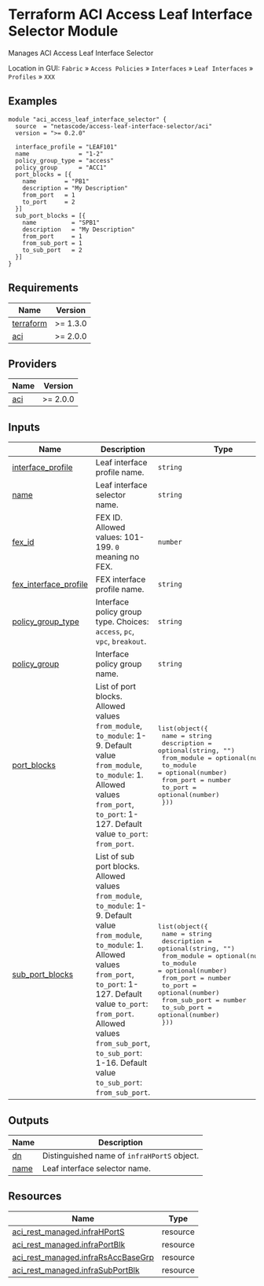 <!-- BEGIN_TF_DOCS -->
# Terraform ACI Access Leaf Interface Selector Module

Manages ACI Access Leaf Interface Selector

Location in GUI:
`Fabric` » `Access Policies` » `Interfaces` » `Leaf Interfaces` » `Profiles` » `XXX`

## Examples

```hcl
module "aci_access_leaf_interface_selector" {
  source  = "netascode/access-leaf-interface-selector/aci"
  version = ">= 0.2.0"

  interface_profile = "LEAF101"
  name              = "1-2"
  policy_group_type = "access"
  policy_group      = "ACC1"
  port_blocks = [{
    name        = "PB1"
    description = "My Description"
    from_port   = 1
    to_port     = 2
  }]
  sub_port_blocks = [{
    name          = "SPB1"
    description   = "My Description"
    from_port     = 1
    from_sub_port = 1
    to_sub_port   = 2
  }]
}
```

## Requirements

| Name | Version |
|------|---------|
| <a name="requirement_terraform"></a> [terraform](#requirement\_terraform) | >= 1.3.0 |
| <a name="requirement_aci"></a> [aci](#requirement\_aci) | >= 2.0.0 |

## Providers

| Name | Version |
|------|---------|
| <a name="provider_aci"></a> [aci](#provider\_aci) | >= 2.0.0 |

## Inputs

| Name | Description | Type | Default | Required |
|------|-------------|------|---------|:--------:|
| <a name="input_interface_profile"></a> [interface\_profile](#input\_interface\_profile) | Leaf interface profile name. | `string` | n/a | yes |
| <a name="input_name"></a> [name](#input\_name) | Leaf interface selector name. | `string` | n/a | yes |
| <a name="input_fex_id"></a> [fex\_id](#input\_fex\_id) | FEX ID. Allowed values: 101-199. `0` meaning no FEX. | `number` | `0` | no |
| <a name="input_fex_interface_profile"></a> [fex\_interface\_profile](#input\_fex\_interface\_profile) | FEX interface profile name. | `string` | `""` | no |
| <a name="input_policy_group_type"></a> [policy\_group\_type](#input\_policy\_group\_type) | Interface policy group type. Choices: `access`, `pc`, `vpc`, `breakout`. | `string` | `"access"` | no |
| <a name="input_policy_group"></a> [policy\_group](#input\_policy\_group) | Interface policy group name. | `string` | `""` | no |
| <a name="input_port_blocks"></a> [port\_blocks](#input\_port\_blocks) | List of port blocks. Allowed values `from_module`, `to_module`: 1-9. Default value `from_module`, `to_module`: 1. Allowed values `from_port`, `to_port`: 1-127. Default value `to_port`: `from_port`. | <pre>list(object({<br>    name        = string<br>    description = optional(string, "")<br>    from_module = optional(number, 1)<br>    to_module   = optional(number)<br>    from_port   = number<br>    to_port     = optional(number)<br>  }))</pre> | `[]` | no |
| <a name="input_sub_port_blocks"></a> [sub\_port\_blocks](#input\_sub\_port\_blocks) | List of sub port blocks. Allowed values `from_module`, `to_module`: 1-9. Default value `from_module`, `to_module`: 1. Allowed values `from_port`, `to_port`: 1-127. Default value `to_port`: `from_port`. Allowed values `from_sub_port`, `to_sub_port`: 1-16. Default value `to_sub_port`: `from_sub_port`. | <pre>list(object({<br>    name          = string<br>    description   = optional(string, "")<br>    from_module   = optional(number, 1)<br>    to_module     = optional(number)<br>    from_port     = number<br>    to_port       = optional(number)<br>    from_sub_port = number<br>    to_sub_port   = optional(number)<br>  }))</pre> | `[]` | no |

## Outputs

| Name | Description |
|------|-------------|
| <a name="output_dn"></a> [dn](#output\_dn) | Distinguished name of `infraHPortS` object. |
| <a name="output_name"></a> [name](#output\_name) | Leaf interface selector name. |

## Resources

| Name | Type |
|------|------|
| [aci_rest_managed.infraHPortS](https://registry.terraform.io/providers/CiscoDevNet/aci/latest/docs/resources/rest_managed) | resource |
| [aci_rest_managed.infraPortBlk](https://registry.terraform.io/providers/CiscoDevNet/aci/latest/docs/resources/rest_managed) | resource |
| [aci_rest_managed.infraRsAccBaseGrp](https://registry.terraform.io/providers/CiscoDevNet/aci/latest/docs/resources/rest_managed) | resource |
| [aci_rest_managed.infraSubPortBlk](https://registry.terraform.io/providers/CiscoDevNet/aci/latest/docs/resources/rest_managed) | resource |
<!-- END_TF_DOCS -->
